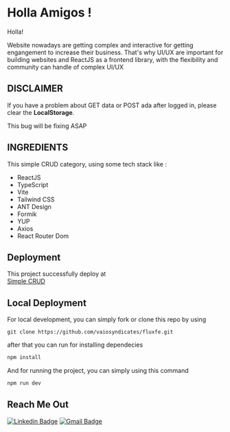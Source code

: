 <h1 align="left">Holla Amigos !</h1>

Holla!

Website nowadays are getting complex and interactive for getting engangement to increase their business. That's why UI/UX are important for building websites and ReactJS as a frontend library, with the flexibility and community can handle of complex UI/UX

## DISCLAIMER
If you have a problem about GET data or POST ada after logged in, please clear the <b>LocalStorage</b>. 

This bug will be fixing ASAP
## INGREDIENTS
This simple CRUD category, using some tech stack like :

- ReactJS
- TypeScript
- Vite
- Tailwind CSS
- ANT Design
- Formik
- YUP
- Axios
- React Router Dom
  

## Deployment
This project successfully deploy at <br>
[Simple CRUD](https://timely-genie-57fd81.netlify.app)

## Local Deployment

For local development, you can simply fork or clone this repo by using
```terminal
git clone https://github.com/vaiosyndicates/fluxfe.git
```

after that you can run for installing dependecies
```js
npm install
```
And for running the project, you can simply using this command
```js
npm run dev
```

## Reach Me Out

[![Linkedin Badge](https://img.shields.io/badge/-Ade_Kresna_D-blue?style=flat-square&logo=Linkedin&logoColor=white)](https://www.linkedin.com/in/ade-kresna-dewantara/)
[![Gmail Badge](https://img.shields.io/badge/-kresnafti2013@gmail.com-c14438?style=flat-square&logo=Gmail&logoColor=white)](mailto:kresnafti2013@gmail.com)
